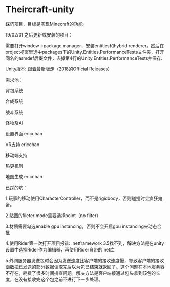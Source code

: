 # Theircraft-unity
踩坑项目，目标是实现Minecraft的功能。

19/02/01 之后更新或安装的项目：

需要打开window->package manager，安装entities和hybrid renderer。然后在project视窗里选中packages下的Unity.Entities.PerformanceTests文件夹，打开同名的asmdef后缀文件，去掉第4行的Unity.Entities.PerformanceTests并保存.

Unity版本: 跟着最新版走（2018的Official Releases）

需求池：

背包系统 

合成系统

战斗系统

怪物及AI

设置界面 ericchan

VR支持 ericchan

移动端支持  

热更机制 

地图生成 ericchan


已踩的坑：

1.玩家的移动使用CharacterController，而不是rigidbody，否则碰撞时会疯狂鬼畜。

2.贴图的fileter mode需要选择point（no filter）

3.材质需要勾选enable gpu instancing，否则不会开启gpu instancing来动态合批

4.使用Rider第一次打开项目报错: .netframework 3.5找不到，解决方法是在unity 设置中选择Rider作为编辑器，再使用Rider自带的.net库

5.外网服务器发送包时会因为发送速度比客户端的接收速度慢，导致客户端的接收函数把已发送的部分数据读取完后以为包已结束就返回了。这个问题在本地服务器不存在，耗费了很多时间排查问题。解决方法是客户端接通过包头拿到该包的长度，在没有接收完这个包之前不进行下一步处理。
